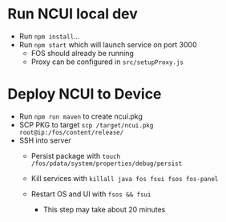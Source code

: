 # Run NCUI local dev
- Run `npm install`...
- Run `npm start` which will launch service on port 3000
  - FOS should already be running
  - Proxy can be configured in `src/setupProxy.js`

# Deploy NCUI to Device
- Run `npm run maven` to create ncui.pkg
- SCP PKG to target `scp /target/ncui.pkg root@ip:/fos/content/release/`
- SSH into server
  - Persist package with `touch /fos/pdata/system/properties/debug/persist`
  - Kill services with `killall java fos fsui fsos fos-panel`
  
  - Restart OS and UI with `fsos && fsui`
  
    - This step may take about 20 minutes
